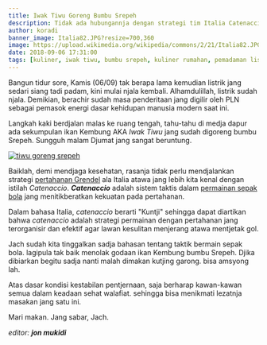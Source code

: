 ```yaml
---
title: Iwak Tiwu Goreng Bumbu Srepeh
description: Tidak ada hubungannja dengan strategi tim Italia Catenaccio
author: koradi
banner_image: Italia82.JPG?resize=700,360
image: https://upload.wikimedia.org/wikipedia/commons/2/21/Italia82.JPG
date: 2018-09-06 17:31:00
tags: [kuliner, iwak tiwu, bumbu srepeh, kuliner rumahan, pemadaman listrik]
---
```


Bangun tidur sore, Kamis (06/09) tak berapa lama kemudian listrik jang sedari siang tadi padam, kini mulai njala kembali. Alhamdulillah, listrik sudah njala. Demikian, berachir sudah masa penderitaan jang digilir oleh PLN sebagai pemasok energi dasar kehidupan manusia modern saat ini.<!--more-->

Langkah kaki berdjalan malas ke ruang tengah, tahu-tahu di medja dapur ada sekumpulan ikan Kembung AKA _Iwak Tiwu_ jang sudah digoreng bumbu Srepeh. Sungguh malam Djumat jang sangat beruntung.

[![tiwu goreng srepeh](//i2.wp.com/www.paciran.com/images/posts/tiwu-goreng-srepeh.jpg?resize=900,600)](/images/posts/tiwu-goreng-srepeh.jpg)

Baiklah, demi mendjaga kesehatan, rasanja tidak perlu mendjalankan strategi [pertahanan Grendel](https://id.wikipedia.org/wiki/Catenaccio) ala Italia atawa jang lebih kita kenal dengan istilah _Catenaccio_. _**Catenaccio**_ adalah sistem taktis dalam [permainan sepak bola](https://www.paciran.com/2018/08/19/aplikasi-streaming-bola-eropa-paling-lengkap.html) jang menitikberatkan kekuatan pada pertahanan.

Dalam bahasa Italia, _catenaccio_ berarti "Kuntji" sehingga dapat diartikan bahwa _catenaccio_ adalah strategi permainan dengan pertahanan jang terorganisir dan efektif agar lawan kesulitan menjerang atawa mentjetak gol.

Jach sudah kita tinggalkan sadja bahasan tentang taktik bermain sepak bola. lagipula tak baik menolak godaan ikan Kembung bumbu Srepeh. Djika dibiarkan begitu sadja nanti malah dimakan kutjing garong. bisa amsyong lah.

Atas dasar kondisi kestabilan pentjernaan, saja berharap kawan-kawan semua dalam keadaan sehat walafiat. sehingga bisa menikmati lezatnja masakan jang satu ini.

Mari makan. Jang sabar, Jach.

_editor: **jon mukidi**_
